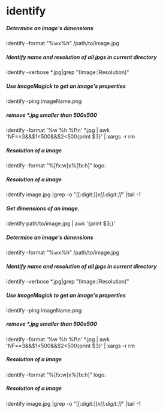 # identify

##### Determine an image's dimensions

   identify  -format "%wx%h" /path/to/image.jpg

##### Identify name and resolution of all jpgs in current directory

   identify   -verbose *.jpg|grep "\(Image:\|Resolution\)"

##### Use ImageMagick to get an image's properties

   identify  -ping imageName.png

##### remove *.jpg smaller than 500x500

   identify  -format '%w %h %f\n' *.jpg | awk 'NF==3&&$1<500&&$2<500{print $3}' | xargs -r rm

##### Resolution of a image

   identify  -format "%[fx:w]x%[fx:h]" logo:

##### Resolution of a image

   identify  image.jpg |grep -o "[[:digit:]]*x[[:digit:]]*" |tail -1

##### Get dimensions of an image.

   identify  path/to/image.jpg | awk '{print $3;}'

##### Determine an image's dimensions

   identify  -format "%wx%h" /path/to/image.jpg

##### Identify name and resolution of all jpgs in current directory

   identify   -verbose *.jpg|grep "\(Image:\|Resolution\)"

##### Use ImageMagick to get an image's properties

   identify  -ping imageName.png

##### remove *.jpg smaller than 500x500

   identify  -format '%w %h %f\n' *.jpg | awk 'NF==3&&$1<500&&$2<500{print $3}' | xargs -r rm

##### Resolution of a image

   identify  -format "%[fx:w]x%[fx:h]" logo:

##### Resolution of a image

   identify  image.jpg |grep -o "[[:digit:]]*x[[:digit:]]*" |tail -1
